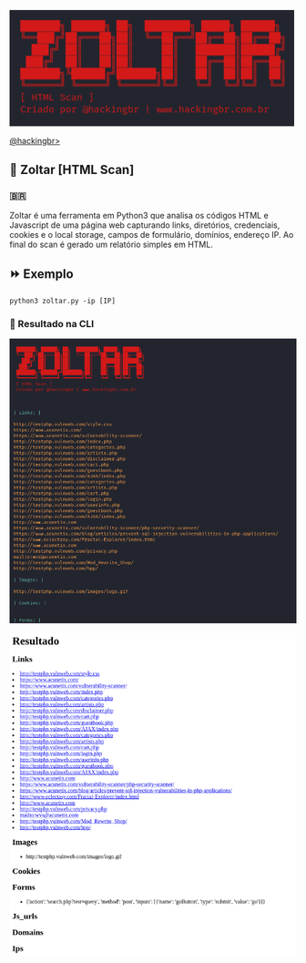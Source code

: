 <p align="left">
    <img width="500" src="zoltar-html-scan.png"><p></p>
    <a href="https://github.com/carineconstantino/hackingbr">@hackingbr></a>
</p>

## 👾 Zoltar [HTML Scan]
### 🇧🇷
Zoltar é uma ferramenta em Python3 que analisa os códigos HTML e Javascript de uma página web capturando links, diretórios, credenciais, cookies e o local storage, campos de formulário, domínios, endereço IP. Ao final do scan é gerado um relatório simples em HTML. 

## ⏩ Exemplo
```
python3 zoltar.py -ip [IP]
```
### 🎯 Resultado na CLI

<p align="left">
    <img src="zoltar-resultado-html-scan.png"><p></p>
</p>
<p align="left">
    <img src="zoltar-resultado-html-scan-report.png"><p></p>
</p>

#


